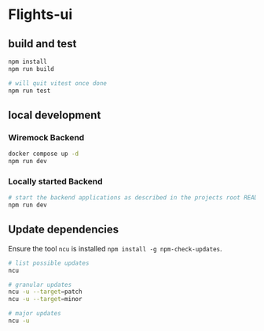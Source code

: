 # Flights-ui

## build and test

```bash
npm install
npm run build

# will quit vitest once done
npm run test
```

## local development

### Wiremock Backend
```bash
docker compose up -d
npm run dev
```

### Locally started Backend

```bash
# start the backend applications as described in the projects root README
npm run dev
```

## Update dependencies

Ensure the tool `ncu` is installed `npm install -g npm-check-updates`.

```bash
# list possible updates
ncu

# granular updates
ncu -u --target=patch
ncu -u --target=minor

# major updates
ncu -u
```
